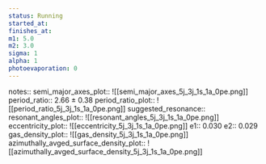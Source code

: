 ```yaml
---
status: Running
started_at:
finishes_at:
m1: 5.0
m2: 3.0
sigma: 1
alpha: 1
photoevaporation: 0
---
```


notes::
semi_major_axes_plot:: ![[semi_major_axes_5j_3j_1s_1a_0pe.png]]
period_ratio:: 2.66 ± 0.38
period_ratio_plot:: ![[period_ratio_5j_3j_1s_1a_0pe.png]]
suggested_resonance:: 
resonant_angles_plot:: ![[resonant_angles_5j_3j_1s_1a_0pe.png]]
eccentricity_plot:: ![[eccentricity_5j_3j_1s_1a_0pe.png]]
e1:: 0.030
e2:: 0.029
gas_density_plot:: ![[gas_density_5j_3j_1s_1a_0pe.png]]
azimuthally_avged_surface_density_plot:: ![[azimuthally_avged_surface_density_5j_3j_1s_1a_0pe.png]]
